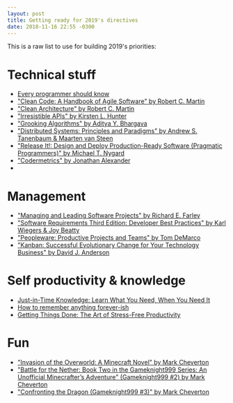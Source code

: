 ```yaml
---
layout: post
title: Getting ready for 2019's directives
date: 2018-11-16 22:55 -0300
---
```


This is a raw list to use for building 2019's priorities:

# Technical stuff

* [Every programmer should know](https://github.com/mtdvio/every-programmer-should-know)
* ["Clean Code: A Handbook of Agile Software" by Robert C. Martin](https://www.goodreads.com/book/show/3735293-clean-code)
* ["Clean Architecture" by Robert C. Martin](https://www.goodreads.com/book/show/18043011-clean-architecture)
* ["Irresistible APIs" by Kirsten L. Hunter](https://www.goodreads.com/book/show/27037125-irresistible-apis)
* ["Grooking Algorithms" by Aditya Y. Bhargava](https://www.goodreads.com/book/show/22847284-grokking-algorithms-an-illustrated-guide-for-programmers-and-other-curio)
* ["Distributed Systems: Principles and Paradigms" by Andrew S. Tanenbaum & Maarten van Steen](https://www.goodreads.com/book/show/405614.Distributed_Systems)
* ["Release It!: Design and Deploy Production-Ready Software (Pragmatic Programmers)" by Michael T. Nygard](https://www.goodreads.com/book/show/1069827.Release_It_)
* ["Codermetrics" by Jonathan Alexander](https://www.goodreads.com/book/show/12381856-codermetrics)
* []()

# Management

* ["Managing and Leading Software Projects" by Richard E. Farley](https://www.goodreads.com/book/show/5115607-managing-and-leading-software-projects)
* ["Software Requirements Third Edition: Developer Best Practices" by Karl Wiegers & Joy Beatty]()
* ["Peopleware: Productive Projects and Teams" by Tom DeMarco](https://www.goodreads.com/book/show/67825.Peopleware)
* ["Kanban: Successful Evolutionary Change for Your Technology Business" by David J. Anderson](https://www.goodreads.com/book/show/8086552-kanban)

# Self productivity & knowledge

* [Just-in-Time Knowledge: Learn What You Need, When You Need It](https://hackernoon.com/just-in-time-knowledge-learn-what-you-need-when-you-need-it-a48f77043287)
* [How to remember anything forever-ish](https://ncase.me/remember/)
* [Getting Things Done: The Art of Stress-Free Productivity](https://www.goodreads.com/book/show/1633.Getting_Things_Done)

# Fun

* ["Invasion of the Overworld: A Minecraft Novel" by Mark Cheverton](https://www.goodreads.com/book/show/18281341-invasion-of-the-overworld)
* ["Battle for the Nether: Book Two in the Gameknight999 Series: An Unofficial Minecrafter’s Adventure" (Gameknight999 #2) by Mark Cheverton](https://www.goodreads.com/book/show/23126744-battle-for-the-nether)
* ["Confronting the Dragon (Gameknight999 #3)" by Mark Cheverton](https://www.goodreads.com/book/show/22928915-confronting-the-dragon)
